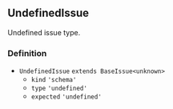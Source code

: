 UndefinedIssue
--------------

Undefined issue type.

### Definition

*   `UndefinedIssue` `extends BaseIssue<unknown>`
    *   `kind` `'schema'`
    *   `type` `'undefined'`
    *   `expected` `'undefined'`